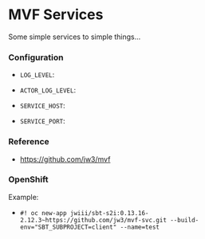 MVF Services
===

Some simple services to simple things...

### Configuration

- `LOG_LEVEL`:
- `ACTOR_LOG_LEVEL`:

- `SERVICE_HOST`:
- `SERVICE_PORT`:

### Reference

- https://github.com/jw3/mvf


### OpenShift

Example:
- `#! oc new-app jwiii/sbt-s2i:0.13.16-2.12.3~https://github.com/jw3/mvf-svc.git --build-env="SBT_SUBPROJECT=client" --name=test`
